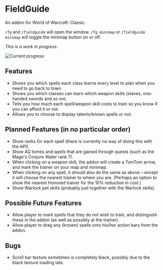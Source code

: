 # FieldGuide
An addon for World of Warcraft: Classic.

`/fg` and `/fieldguide` will open the window.
`/fg minimap` or `/fieldguide minimap` will toggle the minimap button on or off.

*This is a work in progress*.

![Current progress](https://i.imgur.com/LxQXcjU.png)

## Features
- Shows you which spells each class learns every level to plan when you need to go back to town.
- Shows you which classes can learn which weapon skills (staves, one-handed swords and so on).
- Tells you how much each spell/weapon skill costs to train so you know if you can afford it or not.
- Allows you to choose to display talents/known spells or not.

## Planned Features (in no particular order)
- Show ranks for each spell (there is currently no way of doing this with the API).
- Show AQ tomes and spells that are gained through quests (such as the Mage's Conjure Water rank 7).
- When clicking on a weapon skill, the addon will create a TomTom arrow, and mark the trainer on your map and minimap.
- When clicking on any spell, it should also do the same as above – except it will choose the nearest trainer to where you are. (Perhaps an option to show the nearest Honored trainer for the 10% reduction in cost.)
- Show Warlock pet skills (probably just together with the Warlock skills).

## Possible Future Features
- Allow player to mark spells that they do not wish to train, and distinguish these in the addon (as well as possibly at the trainer).
- Allow player to drag any (known) spells onto his/her action bars from the addon.

## Bugs
- Scroll bar texture sometimes is completely black, possibly due to the black texture loading late.